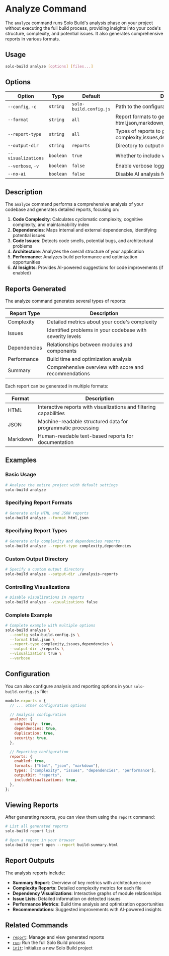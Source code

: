 # Analyze Command

The `analyze` command runs Solo Build's analysis phase on your project without executing the full build process, providing insights into your code's structure, complexity, and potential issues. It also generates comprehensive reports in various formats.

## Usage

```bash
solo-build analyze [options] [files...]
```

## Options

| Option             | Type      | Default                | Description                                                                                    |
| ------------------ | --------- | ---------------------- | ---------------------------------------------------------------------------------------------- |
| `--config`, `-c`   | `string`  | `solo-build.config.js` | Path to the configuration file                                                                 |
| `--format`         | `string`  | `all`                  | Report formats to generate (comma-separated: html,json,markdown,all)                           |
| `--report-type`    | `string`  | `all`                  | Types of reports to generate (comma-separated: complexity,issues,dependencies,performance,all) |
| `--output-dir`     | `string`  | `reports`              | Directory to output reports                                                                    |
| `--visualizations` | `boolean` | `true`                 | Whether to include visualizations in reports                                                   |
| `--verbose`, `-v`  | `boolean` | `false`                | Enable verbose logging                                                                         |
| `--no-ai`          | `boolean` | `false`                | Disable AI analysis features                                                                   |

## Description

The `analyze` command performs a comprehensive analysis of your codebase and generates detailed reports, focusing on:

1. **Code Complexity**: Calculates cyclomatic complexity, cognitive complexity, and maintainability index
2. **Dependencies**: Maps internal and external dependencies, identifying potential issues
3. **Code Issues**: Detects code smells, potential bugs, and architectural problems
4. **Architecture**: Analyzes the overall structure of your application
5. **Performance**: Analyzes build performance and optimization opportunities
6. **AI Insights**: Provides AI-powered suggestions for code improvements (if enabled)

## Reports Generated

The analyze command generates several types of reports:

| Report Type  | Description                                               |
| ------------ | --------------------------------------------------------- |
| Complexity   | Detailed metrics about your code's complexity             |
| Issues       | Identified problems in your codebase with severity levels |
| Dependencies | Relationships between modules and components              |
| Performance  | Build time and optimization analysis                      |
| Summary      | Comprehensive overview with score and recommendations     |

Each report can be generated in multiple formats:

| Format   | Description                                                        |
| -------- | ------------------------------------------------------------------ |
| HTML     | Interactive reports with visualizations and filtering capabilities |
| JSON     | Machine-readable structured data for programmatic processing       |
| Markdown | Human-readable text-based reports for documentation                |

## Examples

### Basic Usage

```bash
# Analyze the entire project with default settings
solo-build analyze
```

### Specifying Report Formats

```bash
# Generate only HTML and JSON reports
solo-build analyze --format html,json
```

### Specifying Report Types

```bash
# Generate only complexity and dependencies reports
solo-build analyze --report-type complexity,dependencies
```

### Custom Output Directory

```bash
# Specify a custom output directory
solo-build analyze --output-dir ./analysis-reports
```

### Controlling Visualizations

```bash
# Disable visualizations in reports
solo-build analyze --visualizations false
```

### Complete Example

```bash
# Complete example with multiple options
solo-build analyze \
  --config solo-build.config.js \
  --format html,json \
  --report-type complexity,issues,dependencies \
  --output-dir ./reports \
  --visualizations true \
  --verbose
```

## Configuration

You can also configure analysis and reporting options in your `solo-build.config.js` file:

```javascript
module.exports = {
  // ... other configuration options

  // Analysis configuration
  analyze: {
    complexity: true,
    dependencies: true,
    duplication: true,
    security: true,
  },

  // Reporting configuration
  reports: {
    enabled: true,
    formats: ["html", "json", "markdown"],
    types: ["complexity", "issues", "dependencies", "performance"],
    outputDir: "reports",
    includeVisualizations: true,
  },
};
```

## Viewing Reports

After generating reports, you can view them using the `report` command:

```bash
# List all generated reports
solo-build report list

# Open a report in your browser
solo-build report open --report build-summary.html
```

## Report Outputs

The analysis reports include:

- **Summary Report**: Overview of key metrics with architecture score
- **Complexity Reports**: Detailed complexity metrics for each file
- **Dependency Visualizations**: Interactive graphs of module relationships
- **Issue Lists**: Detailed information on detected issues
- **Performance Metrics**: Build time analysis and optimization opportunities
- **Recommendations**: Suggested improvements with AI-powered insights

## Related Commands

- [`report`](/docs/cli-report): Manage and view generated reports
- [`run`](/docs/cli-run): Run the full Solo Build process
- [`init`](/docs/cli-init): Initialize a new Solo Build project

